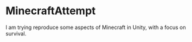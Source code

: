 # MinecraftAttempt
I am trying reproduce some aspects of Minecraft in Unity, with a focus on survival.

